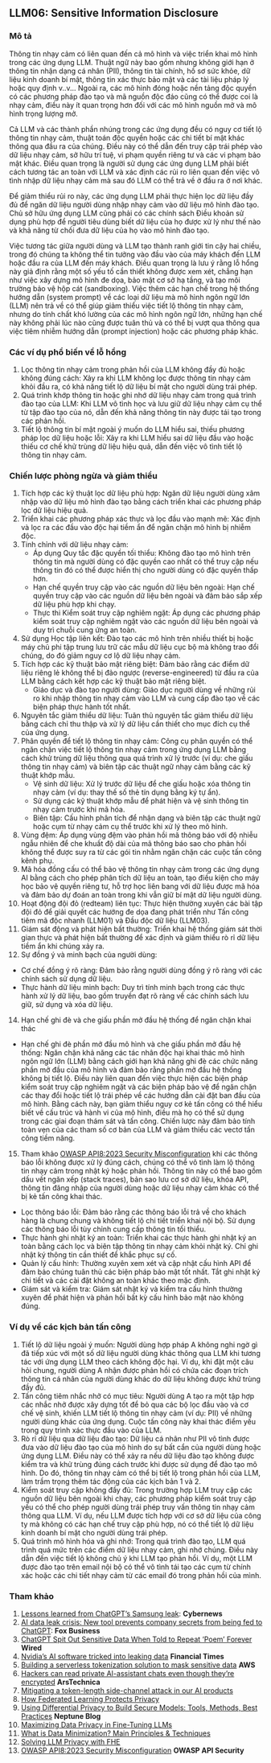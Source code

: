 ## LLM06: Sensitive Information Disclosure

### Mô tả

Thông tin nhạy cảm có liên quan đến cả mô hình và việc triển khai mô hình trong các ứng dụng LLM. Thuật ngữ này bao gồm nhưng không giới hạn ở thông tin nhận dạng cá nhân (PII), thông tin tài chính, hồ sơ sức khỏe, dữ liệu kinh doanh bí mật, thông tin xác thực bảo mật và các tài liệu pháp lý hoặc quy định v..v... Ngoài ra, các mô hình đóng hoặc nền tảng độc quyền có các phương pháp đào tạo và mã nguồn độc đáo cũng có thể được coi là nhạy cảm, điều này ít quan trọng hơn đối với các mô hình nguồn mở và mô hình trọng lượng mở.

Cả LLM và các thành phần nhúng trong các ứng dụng đều có nguy cơ tiết lộ thông tin nhạy cảm, thuật toán độc quyền hoặc các chi tiết bí mật khác thông qua đầu ra của chúng. Điều này có thể dẫn đến truy cập trái phép vào dữ liệu nhạy cảm, sở hữu trí tuệ, vi phạm quyền riêng tư và các vi phạm bảo mật khác. Điều quan trọng là người sử dụng các ứng dụng LLM phải biết cách tương tác an toàn với LLM và xác định các rủi ro liên quan đến việc vô tình nhập dữ liệu nhạy cảm mà sau đó LLM có thể trả về ở đầu ra ở nơi khác.

Để giảm thiểu rủi ro này, các ứng dụng LLM phải thực hiện lọc dữ liệu đầy đủ để ngăn dữ liệu người dùng nhập nhạy cảm vào dữ liệu mô hình đào tạo. Chủ sở hữu ứng dụng LLM cũng phải có các chính sách Điều khoản sử dụng phù hợp để người tiêu dùng biết dữ liệu của họ được xử lý như thế nào và khả năng từ chối đưa dữ liệu của họ vào mô hình đào tạo.

Việc tương tác giữa người dùng và LLM tạo thành ranh giới tin cậy hai chiều, trong đó chúng ta không thể tin tưởng vào đầu vào của máy khách đến LLM hoặc đầu ra của LLM đến máy khách. Điều quan trọng là lưu ý rằng lỗ hổng này giả định rằng một số yếu tố cần thiết không được xem xét, chẳng hạn như việc xây dựng mô hình đe dọa, bảo mật cơ sở hạ tầng, và tạo môi trường bảo vệ hộp cát (sandboxing). Việc thêm các hạn chế trong hệ thống hướng dẫn (system prompt) về các loại dữ liệu mà mô hình ngôn ngữ lớn (LLM) nên trả về có thể giúp giảm thiểu việc tiết lộ thông tin nhạy cảm, nhưng do tính chất khó lường của các mô hình ngôn ngữ lớn, những hạn chế này không phải lúc nào cũng được tuân thủ và có thể bị vượt qua thông qua việc tiêm nhiễm hướng dẫn (prompt injection) hoặc các phương pháp khác.

### Các ví dụ phổ biến về lỗ hổng

1. Lọc thông tin nhạy cảm trong phản hồi của LLM không đầy đủ hoặc không đúng cách: Xảy ra khi LLM không lọc được thông tin nhạy cảm khỏi đầu ra, có khả năng tiết lộ dữ liệu bí mật cho người dùng trái phép.
2. Quá trình khớp thông tin hoặc ghi nhớ dữ liệu nhạy cảm trong quá trình đào tạo của LLM: Khi LLM vô tình học và lưu giữ dữ liệu nhạy cảm cụ thể từ tập đào tạo của nó, dẫn đến khả năng thông tin này được tái tạo trong các phản hồi.
3. Tiết lộ thông tin bí mật ngoài ý muốn do LLM hiểu sai, thiếu phương pháp lọc dữ liệu hoặc lỗi: Xảy ra khi LLM hiểu sai dữ liệu đầu vào hoặc thiếu cơ chế khử trùng dữ liệu hiệu quả, dẫn đến việc vô tình tiết lộ thông tin nhạy cảm.

### Chiến lược phòng ngừa và giảm thiểu

1. Tích hợp các kỹ thuật lọc dữ liệu phù hợp: Ngăn dữ liệu người dùng xâm nhập vào dữ liệu mô hình đào tạo bằng cách triển khai các phương pháp lọc dữ liệu hiệu quả.
2. Triển khai các phương pháp xác thực và lọc đầu vào mạnh mẽ: Xác định và lọc ra các đầu vào độc hại tiềm ẩn để ngăn chặn mô hình bị nhiễm độc.
3. Tinh chỉnh với dữ liệu nhạy cảm:
   - Áp dụng Quy tắc đặc quyền tối thiểu: Không đào tạo mô hình trên thông tin mà người dùng có đặc quyền cao nhất có thể truy cập nếu thông tin đó có thể được hiển thị cho người dùng có đặc quyền thấp hơn.
   - Hạn chế quyền truy cập vào các nguồn dữ liệu bên ngoài: Hạn chế quyền truy cập vào các nguồn dữ liệu bên ngoài và đảm bảo sắp xếp dữ liệu phù hợp khi chạy.
   - Thực thi Kiểm soát truy cập nghiêm ngặt: Áp dụng các phương pháp kiểm soát truy cập nghiêm ngặt vào các nguồn dữ liệu bên ngoài và duy trì chuỗi cung ứng an toàn.
4. Sử dụng Học tập liên kết: Đào tạo các mô hình trên nhiều thiết bị hoặc máy chủ phi tập trung lưu trữ các mẫu dữ liệu cục bộ mà không trao đổi chúng, do đó giảm nguy cơ lộ dữ liệu nhạy cảm.
5. Tích hợp các kỹ thuật bảo mật riêng biệt: Đảm bảo rằng các điểm dữ liệu riêng lẻ không thể bị đảo ngược (reverse-engineered) từ đầu ra của LLM bằng cách kết hợp các kỹ thuật bảo mật riêng biệt.
   - Giáo dục và đào tạo người dùng: Giáo dục người dùng về những rủi ro khi nhập thông tin nhạy cảm vào LLM và cung cấp đào tạo về các biện pháp thực hành tốt nhất.
6. Nguyên tắc giảm thiểu dữ liệu: Tuân thủ nguyên tắc giảm thiểu dữ liệu bằng cách chỉ thu thập và xử lý dữ liệu cần thiết cho mục đích cụ thể của ứng dụng.
7. Phân quyền để tiết lộ thông tin nhạy cảm: Công cụ phân quyền có thể ngăn chặn việc tiết lộ thông tin nhạy cảm trong ứng dụng LLM bằng cách khử trùng dữ liệu thông qua quá trình xử lý trước (ví dụ: che giấu thông tin nhạy cảm) và biên tập các thuật ngữ nhạy cảm bằng các kỹ thuật khớp mẫu.
   - Vệ sinh dữ liệu: Xử lý trước dữ liệu để che giấu hoặc xóa thông tin nhạy cảm (ví dụ: thay thế số thẻ tín dụng bằng ký tự ẩn).
   - Sử dụng các kỹ thuật khớp mẫu để phát hiện và vệ sinh thông tin nhạy cảm trước khi mã hóa.
   - Biên tập: Cấu hình phân tích để nhận dạng và biên tập các thuật ngữ hoặc cụm từ nhạy cảm cụ thể trước khi xử lý theo mô hình.
9. Vùng đệm: Áp dụng vùng đệm vào phản hồi mã thông báo với độ nhiễu ngẫu nhiên để che khuất độ dài của mã thông báo sao cho phản hồi không thể được suy ra từ các gói tin nhằm ngăn chặn các cuộc tấn công kênh phụ.
10. Mã hóa đồng cấu có thể bảo vệ thông tin nhạy cảm trong các ứng dụng AI bằng cách cho phép phân tích dữ liệu an toàn, tạo điều kiện cho máy học bảo vệ quyền riêng tư, hỗ trợ học liên bang với dữ liệu được mã hóa và đảm bảo dự đoán an toàn trong khi vẫn giữ bí mật dữ liệu người dùng.
11. Hoạt động đội đỏ (redteam) liên tục: Thực hiện thường xuyên các bài tập đội đỏ để giải quyết các hướng đe dọa đang phát triển như Tấn công tiêm mã độc nhanh (LLM01) và Đầu độc dữ liệu (LLM03).
12. Giám sát động và phát hiện bất thường: Triển khai hệ thống giám sát thời gian thực và phát hiện bất thường để xác định và giảm thiểu rò rỉ dữ liệu tiềm ẩn khi chúng xảy ra.
13. Sự đồng ý và minh bạch của người dùng:
   - Cơ chế đồng ý rõ ràng: Đảm bảo rằng người dùng đồng ý rõ ràng với các chính sách sử dụng dữ liệu.
   - Thực hành dữ liệu minh bạch: Duy trì tính minh bạch trong các thực hành xử lý dữ liệu, bao gồm truyền đạt rõ ràng về các chính sách lưu giữ, sử dụng và xóa dữ liệu.
14. Hạn chế ghi đè và che giấu phần mở đầu hệ thống để ngăn chặn khai thác
   - Hạn chế ghi đè phần mở đầu mô hình và che giấu phần mở đầu hệ thống: Ngăn chặn khả năng các tác nhân độc hại khai thác mô hình ngôn ngữ lớn (LLM) bằng cách giới hạn khả năng ghi đè các chức năng phần mở đầu của mô hình và đảm bảo rằng phần mở đầu hệ thống không bị tiết lộ. Điều này liên quan đến việc thực hiện các biện pháp kiểm soát truy cập nghiêm ngặt và các biện pháp bảo vệ để ngăn chặn các thay đổi hoặc tiết lộ trái phép về các hướng dẫn cài đặt ban đầu của mô hình. Bằng cách này, bạn giảm thiểu nguy cơ kẻ tấn công có thể hiểu biết về cấu trúc và hành vi của mô hình, điều mà họ có thể sử dụng trong các giai đoạn thám sát và tấn công. Chiến lược này đảm bảo tính toàn vẹn của các tham số cơ bản của LLM và giảm thiểu các vectơ tấn công tiềm năng.
15. Tham khảo [OWASP API8:2023 Security Misconfiguration](https://owasp.org/API-Security/editions/2023/en/0xa8-security-misconfiguration/) khi các thông báo lỗi không được xử lý đúng cách, chúng có thể vô tình làm lộ thông tin nhạy cảm trong nhật ký hoặc phản hồi. Thông tin này có thể bao gồm dấu vết ngăn xếp (stack traces), bản sao lưu cơ sở dữ liệu, khóa API, thông tin đăng nhập của người dùng hoặc dữ liệu nhạy cảm khác có thể bị kẻ tấn công khai thác.
   - Lọc thông báo lỗi: Đảm bảo rằng các thông báo lỗi trả về cho khách hàng là chung chung và không tiết lộ chi tiết triển khai nội bộ. Sử dụng các thông báo lỗi tùy chỉnh cung cấp thông tin tối thiểu.
   - Thực hành ghi nhật ký an toàn: Triển khai các thực hành ghi nhật ký an toàn bằng cách lọc và biên tập thông tin nhạy cảm khỏi nhật ký. Chỉ ghi nhật ký thông tin cần thiết để khắc phục sự cố.
   - Quản lý cấu hình: Thường xuyên xem xét và cập nhật cấu hình API để đảm bảo chúng tuân thủ các biện pháp bảo mật tốt nhất. Tắt ghi nhật ký chi tiết và các cài đặt không an toàn khác theo mặc định.
   - Giám sát và kiểm tra: Giám sát nhật ký và kiểm tra cấu hình thường xuyên để phát hiện và phản hồi bất kỳ cấu hình bảo mật nào không đúng.  

### Ví dụ về các kịch bản tấn công

1. Tiết lộ dữ liệu ngoài ý muốn: Người dùng hợp pháp A không nghi ngờ gì đã tiếp xúc với một số dữ liệu người dùng khác thông qua LLM khi tương tác với ứng dụng LLM theo cách không độc hại. Ví dụ, khi đặt một câu hỏi chung, người dùng A nhận được phản hồi có chứa các đoạn trích thông tin cá nhân của người dùng khác do dữ liệu không được khử trùng đầy đủ.
2. Tấn công tiêm nhắc nhở có mục tiêu: Người dùng A tạo ra một tập hợp các nhắc nhở được xây dựng tốt để bỏ qua các bộ lọc đầu vào và cơ chế vệ sinh, khiến LLM tiết lộ thông tin nhạy cảm (ví dụ: PII) về những người dùng khác của ứng dụng. Cuộc tấn công này khai thác điểm yếu trong quy trình xác thực đầu vào của LLM.
3. Rò rỉ dữ liệu qua dữ liệu đào tạo: Dữ liệu cá nhân như PII vô tình được đưa vào dữ liệu đào tạo của mô hình do sự bất cẩn của người dùng hoặc ứng dụng LLM. Điều này có thể xảy ra nếu dữ liệu đào tạo không được kiểm tra và khử trùng đúng cách trước khi được sử dụng để đào tạo mô hình. Do đó, thông tin nhạy cảm có thể bị tiết lộ trong phản hồi của LLM, làm trầm trọng thêm tác động của các kịch bản 1 và 2.
4. Kiểm soát truy cập không đầy đủ: Trong trường hợp LLM truy cập các nguồn dữ liệu bên ngoài khi chạy, các phương pháp kiểm soát truy cập yếu có thể cho phép người dùng trái phép truy vấn thông tin nhạy cảm thông qua LLM. Ví dụ, nếu LLM được tích hợp với cơ sở dữ liệu của công ty mà không có các hạn chế truy cập phù hợp, nó có thể tiết lộ dữ liệu kinh doanh bí mật cho người dùng trái phép.
5. Quá trình mô hình hóa và ghi nhớ: Trong quá trình đào tạo, LLM quá trình quá mức trên các điểm dữ liệu nhạy cảm, ghi nhớ chúng. Điều này dẫn đến việc tiết lộ không chủ ý khi LLM tạo phản hồi. Ví dụ, một LLM được đào tạo trên email nội bộ có thể vô tình tái tạo các cụm từ chính xác hoặc các chi tiết nhạy cảm từ các email đó trong phản hồi của mình.

### Tham khảo

1. [Lessons learned from ChatGPT’s Samsung leak](https://cybernews.com/security/chatgpt-samsung-leak-explained-lessons/): **Cybernews**
2. [AI data leak crisis: New tool prevents company secrets from being fed to ChatGPT](https://www.foxbusiness.com/politics/ai-data-leak-crisis-prevent-company-secrets-chatgpt): **Fox Business**
3. [ChatGPT Spit Out Sensitive Data When Told to Repeat ‘Poem’ Forever](https://www.wired.com/story/chatgpt-poem-forever-security-roundup/) **Wired**
4. [Nvidia’s AI software tricked into leaking data](https://www.ft.com/content/5aceb7a6-9d5a-4f1f-af3d-1ef0129b0934) **Financial Times**
5. [Building a serverless tokenization solution to mask sensitive data](https://aws.amazon.com/blogs/compute/building-a-serverless-tokenization-solution-to-mask-sensitive-data/#:~:text=Tokenization%20replaces%20the%20sensitive%20data,while%20helping%20with%20data%20protection.) **AWS**
6. [Hackers can read private AI-assistant chats even though they’re encrypted](https://arstechnica.com/security/2024/03/hackers-can-read-private-ai-assistant-chats-even-though-theyre-encrypted/) **ArsTechnica**
7. [Mitigating a token-length side-channel attack in our AI products](https://blog.cloudflare.com/ai-side-channel-attack-mitigated#:~:text=The%20researchers%20suggested%20a%20few,be%20inferred%20from%20the%20packets.)
8. [How Federated Learning Protects Privacy](https://pair.withgoogle.com/explorables/federated-learning/)
9. [Using Differential Privacy to Build Secure Models: Tools, Methods, Best Practices](https://neptune.ai/blog/using-differential-privacy-to-build-secure-models-tools-methods-best-practices) **Neptune Blog**
10. [Maximizing Data Privacy in Fine-Tuning LLMs](https://pvml.com/maximizing-data-privacy-in-fine-tuning-llms/#:~:text=of%20customer%20trust.-,Organizations%20that%20fail%20to%20protect%20sensitive%20data%20during%20the%20fine,to%20concerns%20about%20data%20privacy.)
11. [What is Data Minimization? Main Principles & Techniques](https://www.piiano.com/blog/data-minimization#:~:text=Data%20minimization%20plays%20a%20big,making%20your%20data%20even%20safer.)
12. [Solving LLM Privacy with FHE](https://medium.com/@ingonyama/solving-llm-privacy-with-fhe-3486de6ee228)
13. [OWASP API8:2023 Security Misconfiguration](https://owasp.org/API-Security/editions/2023/en/0xa8-security-misconfiguration/) **OWASP API Security**